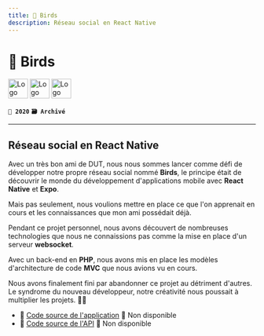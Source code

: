 ```yaml
---
title: 🦜 Birds
description: Réseau social en React Native
---
```


# 🦜 Birds

<img alt="Logo de Node.js" src="https://cdn.jsdelivr.net/gh/devicons/devicon/icons/nodejs/nodejs-original.svg" width="40" />
<img alt="Logo de React.js" src="https://cdn.jsdelivr.net/gh/devicons/devicon/icons/react/react-original.svg" width="40" />
<img alt="Logo de PHP" src="https://cdn.jsdelivr.net/gh/devicons/devicon/icons/php/php-original.svg" width="40" />

**`📅 2020`** **`🗃️ Archivé`**

---

## Réseau social en React Native

Avec un très bon ami de DUT, nous nous sommes lancer comme défi de développer notre propre réseau social nommé **Birds**, le principe était de découvrir le monde du développement d'applications mobile avec **React Native** et **Expo**.

Mais pas seulement, nous voulions mettre en place ce que l'on apprenait en cours et les connaissances que mon ami possédait déjà.

Pendant ce projet personnel, nous avons découvert de nombreuses technologies que nous ne connaissions pas comme la mise en place d'un serveur **websocket**.

Avec un back-end en **PHP**, nous avons mis en place les modèles d'architecture de code **MVC** que nous avions vu en cours.

Nous avons finalement fini par abandonner ce projet au détriment d'autres. Le syndrome du nouveau développeur, notre créativité nous poussait à multiplier les projets. 😶‍🌫️

-   📁 [Code source de l'application](https://github.com/william-donnette/Birds) 🚫 Non disponible
-   📁 [Code source de l'API](https://github.com/Adrien-Segura/birds_api-server) 🚫 Non disponible
